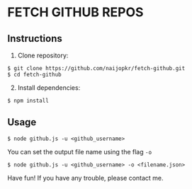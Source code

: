 # FETCH GITHUB REPOS

## Instructions

1. Clone repository:
```
$ git clone https://github.com/naijopkr/fetch-github.git
$ cd fetch-github
```

2. Install dependencies:
```
$ npm install
```

## Usage

```
$ node github.js -u <github_username>
```

You can set the output file name using the flag `-o`
```
$ node github.js -u <github_username> -o <filename.json>
```

Have fun! If you have any trouble, please contact me.
